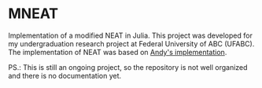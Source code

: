 # MNEAT
Implementation of a modified NEAT in Julia. This project was developed for my undergraduation research project at Federal University of ABC (UFABC). The implementation of NEAT was based on [Andy's implementation](https://github.com/Andy-P/NEAT.jl).

PS.: This is still an ongoing project, so the repository is not well organized and there is no documentation yet.
